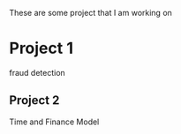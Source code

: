 

These are some project that I am working on

# Project 1

fraud detection

## Project 2

Time and Finance Model
